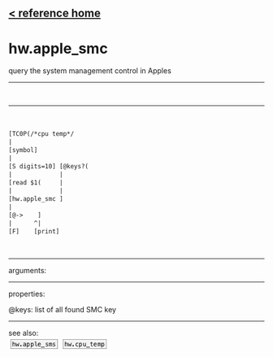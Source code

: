 [< reference home](index.html)
---

# hw.apple_smc


query the system management control in Apples

---

<br>


---


```


[TC0P(/*cpu temp*/
|
[symbol]
|
[S digits=10] [@keys?(
|             |
[read $1(     |
|             |
[hw.apple_smc ]
|
[@->    ]
|      ^|
[F]    [print]

            
```

---
arguments:


---
properties:

@keys: list of all found SMC key<br>

---
see also:<br>
[![hw.apple_sms](img/object_hw.apple_sms.png)](hw.apple_sms.html)
[![hw.cpu_temp](img/object_hw.cpu_temp.png)](hw.cpu_temp.html)
